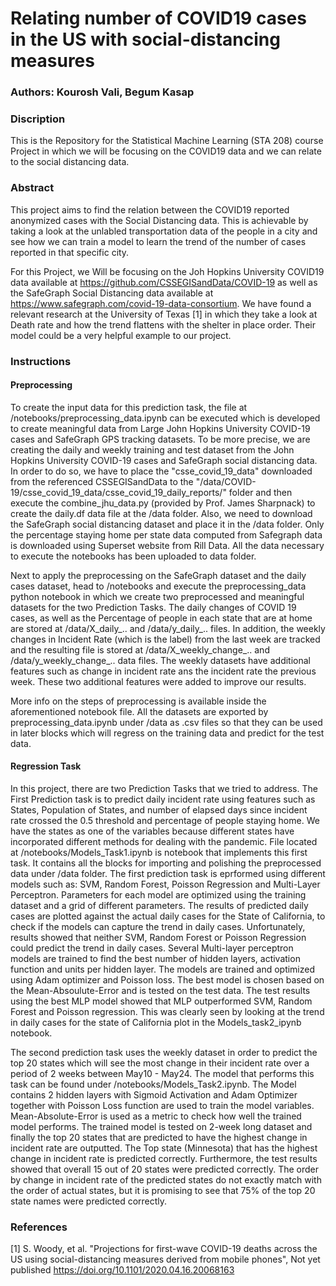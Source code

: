 # Relating number of COVID19 cases in the US with social-distancing measures

### Authors: Kourosh Vali, Begum Kasap

### Discription

This is the Repository for the Statistical Machine Learning (STA 208) course Project in which we will be focusing on the COVID19 data and we can relate to the social distancing data.

### Abstract

This project aims to find the relation between the COVID19 reported anonymized cases with the Social Distancing data. This is achievable by taking a look at the unlabled transportation data of the people in a city and see how we can train a model to learn the trend of the number of cases reported in that specific city. 

For this Project, we Will be focusing on the Joh Hopkins University COVID19 data available at https://github.com/CSSEGISandData/COVID-19 as well as the SafeGraph Social Distancing data available at https://www.safegraph.com/covid-19-data-consortium. We have found a relevant research at the University of Texas [1] in which they take a look at Death rate and how the trend flattens with the shelter in place order. Their model could be a very helpful example to our project.

### Instructions


#### Preprocessing
To create the input data for this prediction task, the file at /notebooks/preprocessing_data.ipynb can be executed which is developed to create meaningful data from Large John Hopkins University COVID-19 cases and SafeGraph GPS tracking datasets. To be more precise, we are creating the daily and weekly training and test dataset from the John Hopkins University COVID-19 cases and SafeGraph social distancing data. In order to do so, we have to place the "csse_covid_19_data" downloaded from the referenced CSSEGISandData to the "/data/COVID-19/csse_covid_19_data/csse_covid_19_daily_reports/" folder and then execute the combine_jhu_data.py (provided by Prof. James Sharpnack) to create the daily.df data file at the /data folder. Also, we need to download the SafeGraph social distancing dataset and place it in the /data folder. Only the percentage staying home per state data computed from Safegraph data is downloaded using Superset website from Rill Data. All the data necessary to execute the notebooks has been uploaded to data folder. 

Next to apply the preprocessing on the SafeGraph dataset and the daily cases dataset, head to /notebooks and execute the preprocessing_data python notebook in which we create two preprocessed and meaningful datasets for the two Prediction Tasks. The daily changes of COVID 19 cases, as well as the Percentage of people in each state that are at home are stored at /data/X_daily_.. and /data/y_daily_.. files. In addition, the weekly changes in Incident Rate (which is the label) from the last week are tracked and the resulting file is stored at /data/X_weekly_change_.. and /data/y_weekly_change_.. data files. The weekly datasets have additional features such as change in incident rate ans the incident rate the previous week. These two additional features were added to improve our results.

More info on the steps of preprocessing is available inside the aforementioned notebook file. All the datasets are exported by preprocessing_data.ipynb under /data as .csv files so that they can be used in later blocks which will regress on the training data and predict for the test data. 

#### Regression Task

In this project, there are two Prediction Tasks that we tried to address. The First Prediction task is to predict daily incident rate using features such as States, Population of States, and number of elapsed days since incident rate crossed the 0.5 threshold and percentage of people staying home. We have the states as one of the variables because different states have incorporated different methods for dealing with the pandemic. File located at /notebooks/Models_Task1.ipynb is notebook that implements this first task. It contains all the blocks for importing and polishing the preprocessed data under /data folder. The first prediction task is eprformed using different models such as: SVM, Random Forest, Poisson Regression and Multi-Layer Perceptron. Parameters for each model are optimized using the training dataset and a grid of different parameters. The results of predicted daily cases are plotted against the actual daily cases for the State of California, to check if the models can capture the trend in daily cases. Unfortunately, results showed that neither SVM, Random Forest or Poisson Regression could predict the trend in daily cases. Several Multi-layer perceptron models are trained to find the best number of hidden layers, activation function and units per hidden layer. The models are trained and optimized using Adam optimizer and Poisson loss. The best model is chosen based on the Mean-Absoulute-Error and is tested on the test data. The test results using the best MLP model showed that MLP outperformed SVM, Random Forest and Poisson regression. This was clearly seen by looking at the trend in daily cases for the state of California plot in the Models_task2_ipynb notebook.

The second prediction task uses the weekly dataset in order to predict the top 20 states which will see the most change in their incident rate over a period of 2 weeks between May10 - May24. The model that performs this task can be found under /notebooks/Models_Task2.ipynb. The Model contains 2 hidden layers with Sigmoid Activation and Adam Optimizer together with  Poisson Loss function are used to train the model variables. Mean-Absolute-Error is used as a metric to check how well the trained model performs. The trained model is tested on 2-week long dataset and finally the top 20 states that are predicted to have the highest change in incident rate are outputted. The Top state (Minnesota) that has the highest change in incident rate is predicted correctly. Furthermore, the test results showed that overall 15 out of 20 states were predicted correctly. The order by change in incident rate of the predicted states do not exactly match with the order of actual states, but it is promising to see that 75% of the top 20 state names were predicted correctly. 



### References
[1] S. Woody, et al. "Projections for first-wave COVID-19 deaths across the US using social-distancing measures derived from mobile phones", Not yet published https://doi.org/10.1101/2020.04.16.20068163
